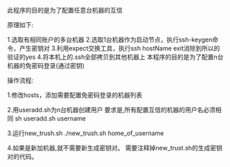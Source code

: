 此程序的目的是为了配置任意台机器的互信

原理如下:

1.选取有相同账户的多台机器
2.选取1台机器作为启动节点，执行ssh-keygen命令，产生密钥对
3.利用expect交换工具，执行ssh hostName exit消除到所以的验证的yes
4.将本机上的.ssh全部拷贝到其他机器上
本程序的目的是为了配置n台机器的免密码登录(通过密钥)

操作流程:

1.修改hosts，添加需要配置免密码登录的机器列表

2.用useradd.sh为n台机器创建用户 
  要求是,所有配置互信的机器的用户名必须相同
  sh useradd.sh username

3.运行new_trush.sh
./new_trush.sh home_of_username 

4.如果是新加机器,就不需要新生成密钥对。
  需要注释掉new_trust.sh的生成密钥对的代码。
